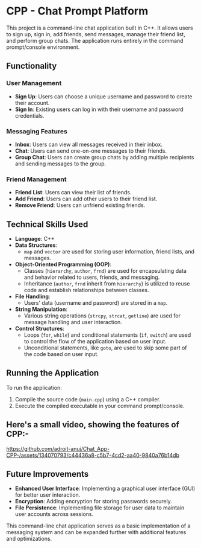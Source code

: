 # CPP - Chat Prompt Platform

This project is a command-line chat application built in C++. It allows users to sign up, sign in, add friends, send messages, manage their friend list, and perform group chats. The application runs entirely in the command prompt/console environment.

## Functionality

### User Management
- **Sign Up**: Users can choose a unique username and password to create their account.
- **Sign In**: Existing users can log in with their username and password credentials.

### Messaging Features
- **Inbox**: Users can view all messages received in their inbox.
- **Chat**: Users can send one-on-one messages to their friends.
- **Group Chat**: Users can create group chats by adding multiple recipients and sending messages to the group.

### Friend Management
- **Friend List**: Users can view their list of friends.
- **Add Friend**: Users can add other users to their friend list.
- **Remove Friend**: Users can unfriend existing friends.

## Technical Skills Used

- **Language**: C++
- **Data Structures**: 
  - `map` and `vector` are used for storing user information, friend lists, and messages.
- **Object-Oriented Programming (OOP)**:
  - Classes (`hierarchy`, `author`, `frnd`) are used for encapsulating data and behavior related to users, friends, and messaging.
  - Inheritance (`author`, `frnd` inherit from `hierarchy`) is utilized to reuse code and establish relationships between classes.
- **File Handling**:
  - Users' data (username and password) are stored in a `map`.
- **String Manipulation**:
  - Various string operations (`strcpy`, `strcat`, `getline`) are used for message handling and user interaction.
- **Control Structures**:
  - Loops (`for`, `while`) and conditional statements (`if`, `switch`) are used to control the flow of the application based on user input.
  - Unconditional statements, like `goto`, are used to skip some part of the code based on user input.

## Running the Application

To run the application:
1. Compile the source code (`main.cpp`) using a C++ compiler.
2. Execute the compiled executable in your command prompt/console.

## Here's a small video, showing the features of CPP:-

https://github.com/adroit-anuj/Chat_App-CPP-/assets/134070793/c44436a8-c5b7-4cd2-aa40-9840a76b14db



## Future Improvements

- **Enhanced User Interface**: Implementing a graphical user interface (GUI) for better user interaction.
- **Encryption**: Adding encryption for storing passwords securely.
- **File Persistence**: Implementing file storage for user data to maintain user accounts across sessions.

This command-line chat application serves as a basic implementation of a messaging system and can be expanded further with additional features and optimizations.
